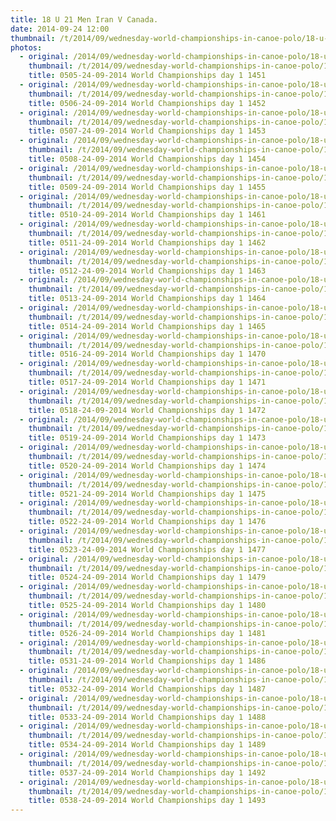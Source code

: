 ```yaml
---
title: 18 U 21 Men Iran V Canada.
date: 2014-09-24 12:00
thumbnail: /t/2014/09/wednesday-world-championships-in-canoe-polo/18-u-21-men-iran-v-canada/0505-24-09-2014-world-championships-day-1-1451.jpg
photos:
  - original: /2014/09/wednesday-world-championships-in-canoe-polo/18-u-21-men-iran-v-canada/0505-24-09-2014-world-championships-day-1-1451.jpg
    thumbnail: /t/2014/09/wednesday-world-championships-in-canoe-polo/18-u-21-men-iran-v-canada/0505-24-09-2014-world-championships-day-1-1451.jpg
    title: 0505-24-09-2014 World Championships day 1 1451
  - original: /2014/09/wednesday-world-championships-in-canoe-polo/18-u-21-men-iran-v-canada/0506-24-09-2014-world-championships-day-1-1452.jpg
    thumbnail: /t/2014/09/wednesday-world-championships-in-canoe-polo/18-u-21-men-iran-v-canada/0506-24-09-2014-world-championships-day-1-1452.jpg
    title: 0506-24-09-2014 World Championships day 1 1452
  - original: /2014/09/wednesday-world-championships-in-canoe-polo/18-u-21-men-iran-v-canada/0507-24-09-2014-world-championships-day-1-1453.jpg
    thumbnail: /t/2014/09/wednesday-world-championships-in-canoe-polo/18-u-21-men-iran-v-canada/0507-24-09-2014-world-championships-day-1-1453.jpg
    title: 0507-24-09-2014 World Championships day 1 1453
  - original: /2014/09/wednesday-world-championships-in-canoe-polo/18-u-21-men-iran-v-canada/0508-24-09-2014-world-championships-day-1-1454.jpg
    thumbnail: /t/2014/09/wednesday-world-championships-in-canoe-polo/18-u-21-men-iran-v-canada/0508-24-09-2014-world-championships-day-1-1454.jpg
    title: 0508-24-09-2014 World Championships day 1 1454
  - original: /2014/09/wednesday-world-championships-in-canoe-polo/18-u-21-men-iran-v-canada/0509-24-09-2014-world-championships-day-1-1455.jpg
    thumbnail: /t/2014/09/wednesday-world-championships-in-canoe-polo/18-u-21-men-iran-v-canada/0509-24-09-2014-world-championships-day-1-1455.jpg
    title: 0509-24-09-2014 World Championships day 1 1455
  - original: /2014/09/wednesday-world-championships-in-canoe-polo/18-u-21-men-iran-v-canada/0510-24-09-2014-world-championships-day-1-1461.jpg
    thumbnail: /t/2014/09/wednesday-world-championships-in-canoe-polo/18-u-21-men-iran-v-canada/0510-24-09-2014-world-championships-day-1-1461.jpg
    title: 0510-24-09-2014 World Championships day 1 1461
  - original: /2014/09/wednesday-world-championships-in-canoe-polo/18-u-21-men-iran-v-canada/0511-24-09-2014-world-championships-day-1-1462.jpg
    thumbnail: /t/2014/09/wednesday-world-championships-in-canoe-polo/18-u-21-men-iran-v-canada/0511-24-09-2014-world-championships-day-1-1462.jpg
    title: 0511-24-09-2014 World Championships day 1 1462
  - original: /2014/09/wednesday-world-championships-in-canoe-polo/18-u-21-men-iran-v-canada/0512-24-09-2014-world-championships-day-1-1463.jpg
    thumbnail: /t/2014/09/wednesday-world-championships-in-canoe-polo/18-u-21-men-iran-v-canada/0512-24-09-2014-world-championships-day-1-1463.jpg
    title: 0512-24-09-2014 World Championships day 1 1463
  - original: /2014/09/wednesday-world-championships-in-canoe-polo/18-u-21-men-iran-v-canada/0513-24-09-2014-world-championships-day-1-1464.jpg
    thumbnail: /t/2014/09/wednesday-world-championships-in-canoe-polo/18-u-21-men-iran-v-canada/0513-24-09-2014-world-championships-day-1-1464.jpg
    title: 0513-24-09-2014 World Championships day 1 1464
  - original: /2014/09/wednesday-world-championships-in-canoe-polo/18-u-21-men-iran-v-canada/0514-24-09-2014-world-championships-day-1-1465.jpg
    thumbnail: /t/2014/09/wednesday-world-championships-in-canoe-polo/18-u-21-men-iran-v-canada/0514-24-09-2014-world-championships-day-1-1465.jpg
    title: 0514-24-09-2014 World Championships day 1 1465
  - original: /2014/09/wednesday-world-championships-in-canoe-polo/18-u-21-men-iran-v-canada/0516-24-09-2014-world-championships-day-1-1470.jpg
    thumbnail: /t/2014/09/wednesday-world-championships-in-canoe-polo/18-u-21-men-iran-v-canada/0516-24-09-2014-world-championships-day-1-1470.jpg
    title: 0516-24-09-2014 World Championships day 1 1470
  - original: /2014/09/wednesday-world-championships-in-canoe-polo/18-u-21-men-iran-v-canada/0517-24-09-2014-world-championships-day-1-1471.jpg
    thumbnail: /t/2014/09/wednesday-world-championships-in-canoe-polo/18-u-21-men-iran-v-canada/0517-24-09-2014-world-championships-day-1-1471.jpg
    title: 0517-24-09-2014 World Championships day 1 1471
  - original: /2014/09/wednesday-world-championships-in-canoe-polo/18-u-21-men-iran-v-canada/0518-24-09-2014-world-championships-day-1-1472.jpg
    thumbnail: /t/2014/09/wednesday-world-championships-in-canoe-polo/18-u-21-men-iran-v-canada/0518-24-09-2014-world-championships-day-1-1472.jpg
    title: 0518-24-09-2014 World Championships day 1 1472
  - original: /2014/09/wednesday-world-championships-in-canoe-polo/18-u-21-men-iran-v-canada/0519-24-09-2014-world-championships-day-1-1473.jpg
    thumbnail: /t/2014/09/wednesday-world-championships-in-canoe-polo/18-u-21-men-iran-v-canada/0519-24-09-2014-world-championships-day-1-1473.jpg
    title: 0519-24-09-2014 World Championships day 1 1473
  - original: /2014/09/wednesday-world-championships-in-canoe-polo/18-u-21-men-iran-v-canada/0520-24-09-2014-world-championships-day-1-1474.jpg
    thumbnail: /t/2014/09/wednesday-world-championships-in-canoe-polo/18-u-21-men-iran-v-canada/0520-24-09-2014-world-championships-day-1-1474.jpg
    title: 0520-24-09-2014 World Championships day 1 1474
  - original: /2014/09/wednesday-world-championships-in-canoe-polo/18-u-21-men-iran-v-canada/0521-24-09-2014-world-championships-day-1-1475.jpg
    thumbnail: /t/2014/09/wednesday-world-championships-in-canoe-polo/18-u-21-men-iran-v-canada/0521-24-09-2014-world-championships-day-1-1475.jpg
    title: 0521-24-09-2014 World Championships day 1 1475
  - original: /2014/09/wednesday-world-championships-in-canoe-polo/18-u-21-men-iran-v-canada/0522-24-09-2014-world-championships-day-1-1476.jpg
    thumbnail: /t/2014/09/wednesday-world-championships-in-canoe-polo/18-u-21-men-iran-v-canada/0522-24-09-2014-world-championships-day-1-1476.jpg
    title: 0522-24-09-2014 World Championships day 1 1476
  - original: /2014/09/wednesday-world-championships-in-canoe-polo/18-u-21-men-iran-v-canada/0523-24-09-2014-world-championships-day-1-1477.jpg
    thumbnail: /t/2014/09/wednesday-world-championships-in-canoe-polo/18-u-21-men-iran-v-canada/0523-24-09-2014-world-championships-day-1-1477.jpg
    title: 0523-24-09-2014 World Championships day 1 1477
  - original: /2014/09/wednesday-world-championships-in-canoe-polo/18-u-21-men-iran-v-canada/0524-24-09-2014-world-championships-day-1-1479.jpg
    thumbnail: /t/2014/09/wednesday-world-championships-in-canoe-polo/18-u-21-men-iran-v-canada/0524-24-09-2014-world-championships-day-1-1479.jpg
    title: 0524-24-09-2014 World Championships day 1 1479
  - original: /2014/09/wednesday-world-championships-in-canoe-polo/18-u-21-men-iran-v-canada/0525-24-09-2014-world-championships-day-1-1480.jpg
    thumbnail: /t/2014/09/wednesday-world-championships-in-canoe-polo/18-u-21-men-iran-v-canada/0525-24-09-2014-world-championships-day-1-1480.jpg
    title: 0525-24-09-2014 World Championships day 1 1480
  - original: /2014/09/wednesday-world-championships-in-canoe-polo/18-u-21-men-iran-v-canada/0526-24-09-2014-world-championships-day-1-1481.jpg
    thumbnail: /t/2014/09/wednesday-world-championships-in-canoe-polo/18-u-21-men-iran-v-canada/0526-24-09-2014-world-championships-day-1-1481.jpg
    title: 0526-24-09-2014 World Championships day 1 1481
  - original: /2014/09/wednesday-world-championships-in-canoe-polo/18-u-21-men-iran-v-canada/0531-24-09-2014-world-championships-day-1-1486.jpg
    thumbnail: /t/2014/09/wednesday-world-championships-in-canoe-polo/18-u-21-men-iran-v-canada/0531-24-09-2014-world-championships-day-1-1486.jpg
    title: 0531-24-09-2014 World Championships day 1 1486
  - original: /2014/09/wednesday-world-championships-in-canoe-polo/18-u-21-men-iran-v-canada/0532-24-09-2014-world-championships-day-1-1487.jpg
    thumbnail: /t/2014/09/wednesday-world-championships-in-canoe-polo/18-u-21-men-iran-v-canada/0532-24-09-2014-world-championships-day-1-1487.jpg
    title: 0532-24-09-2014 World Championships day 1 1487
  - original: /2014/09/wednesday-world-championships-in-canoe-polo/18-u-21-men-iran-v-canada/0533-24-09-2014-world-championships-day-1-1488.jpg
    thumbnail: /t/2014/09/wednesday-world-championships-in-canoe-polo/18-u-21-men-iran-v-canada/0533-24-09-2014-world-championships-day-1-1488.jpg
    title: 0533-24-09-2014 World Championships day 1 1488
  - original: /2014/09/wednesday-world-championships-in-canoe-polo/18-u-21-men-iran-v-canada/0534-24-09-2014-world-championships-day-1-1489.jpg
    thumbnail: /t/2014/09/wednesday-world-championships-in-canoe-polo/18-u-21-men-iran-v-canada/0534-24-09-2014-world-championships-day-1-1489.jpg
    title: 0534-24-09-2014 World Championships day 1 1489
  - original: /2014/09/wednesday-world-championships-in-canoe-polo/18-u-21-men-iran-v-canada/0537-24-09-2014-world-championships-day-1-1492.jpg
    thumbnail: /t/2014/09/wednesday-world-championships-in-canoe-polo/18-u-21-men-iran-v-canada/0537-24-09-2014-world-championships-day-1-1492.jpg
    title: 0537-24-09-2014 World Championships day 1 1492
  - original: /2014/09/wednesday-world-championships-in-canoe-polo/18-u-21-men-iran-v-canada/0538-24-09-2014-world-championships-day-1-1493.jpg
    thumbnail: /t/2014/09/wednesday-world-championships-in-canoe-polo/18-u-21-men-iran-v-canada/0538-24-09-2014-world-championships-day-1-1493.jpg
    title: 0538-24-09-2014 World Championships day 1 1493
---
```

